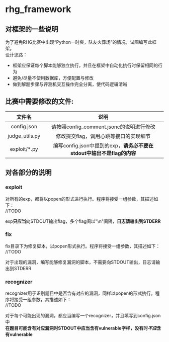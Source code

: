 # rhg_framework

## 对框架的一些说明

为了避免RHG比赛中出现“Python一时爽，队友火葬场”的情况，试图编写此框架。  
设计思路：

* 框架应保证每个脚本能够独立执行，并且在框架中自动化执行时保留相同的行为
* 避免/尽量不使用数据库，方便配置与修改
* 做到解题步骤与评测机交互操作完全分离，使代码逻辑清晰

## 比赛中需要修改的文件:

|文件名|说明|
|:-:|:-:|
|config.json|请按照config_comment.jsonc的说明进行修改|
|judge_utils.py|修改提交flag，调用心跳等接口的实现细节|
|exploit/*.py|编写config.json中提到的exp，**请务必不要在stdout中输出不是flag的内容**|

## 对各部分的说明

### exploit

对所有的exp，都将以popen的形式进行执行。程序将接受一组参数，其描述如下：  
//TODO

exp**只应当**向STDOUT输出flag，多个flag间以"\n"间隔，**日志请输出到STDERR**

### fix

fix目录下为修复脚本，以popen形式执行。程序将接受一组参数，其描述如下：
//TODO

对于出现的漏洞，编写能够修复漏洞的脚本，不需要向STDOUT输出，日志请输出到STDERR

### recognizer

recognizer用于识别题目中是否含有对应的漏洞，同样以popen的形式执行。程序将接受一组参数，其描述如下：  
//TODO

对于每个可能出现的漏洞，都应当编写一个recognizer，并且填写到config.json中  
**在题目可能含有对应漏洞时STDOUT中应当含有vulnerable字样，没有时*不应*含有vulnerable**
